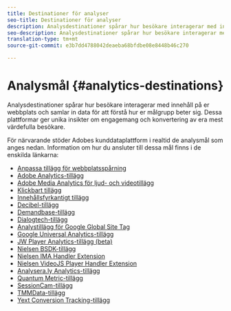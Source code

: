 ```yaml
---
title: Destinationer för analyser
seo-title: Destinationer för analyser
description: Analysdestinationer spårar hur besökare interagerar med innehåll på er webbplats och samlar in data för att förstå hur er målgrupp beter sig. Dessa plattformar ger unika insikter om engagemang och konvertering av era mest värdefulla besökare.
seo-description: Analysdestinationer spårar hur besökare interagerar med innehåll på er webbplats och samlar in data för att förstå hur er målgrupp beter sig. Dessa plattformar ger unika insikter om engagemang och konvertering av era mest värdefulla besökare.
translation-type: tm+mt
source-git-commit: e3b7dd4788042deaeba68bfdbe08e8448b46c270

---
```



# Analysmål {#analytics-destinations}

Analysdestinationer spårar hur besökare interagerar med innehåll på er webbplats och samlar in data för att förstå hur er målgrupp beter sig. Dessa plattformar ger unika insikter om engagemang och konvertering av era mest värdefulla besökare.

För närvarande stöder Adobes kunddataplattform i realtid de analysmål som anges nedan. Information om hur du ansluter till dessa mål finns i de enskilda länkarna:

* [Anpassa tillägg för webbplatsspårning](/help/rtcdp/destinations/adform-extension.md)
* [Adobe Analytics-tillägg](/help/rtcdp/destinations/adobe-analytics-extension.md)
* [Adobe Media Analytics för ljud- och videotillägg](/help/rtcdp/destinations/adobe-video-analytics-extension.md)
* [Klickbart tillägg](/help/rtcdp/destinations/clicktale-extension.md)
* [Innehållsfyrkantigt tillägg](/help/rtcdp/destinations/contentsquare-extension.md)
* [Decibel-tillägg](/help/rtcdp/destinations/decibel-extension.md)
* [Demandbase-tillägg](/help/rtcdp/destinations/demandbase-extension.md)
* [Dialogtech-tillägg](/help/rtcdp/destinations/dialogtech-extension.md)
* [Analystillägg för Google Global Site Tag](/help/rtcdp/destinations/gtag-analytics-extension.md)
* [Google Universal Analytics-tillägg](/help/rtcdp/destinations/google-universal-analytics-extension.md)
* [JW Player Analytics-tillägg (beta)](/help/rtcdp/destinations/jw-player-analytics-extension.md)
* [Nielsen BSDK-tillägg](nielsen-bsdk-extension.md)
* [Nielsen IMA Handler Extension](nielsen-ima-extension.md)
* [Nielsen VideoJS Player Handler Extension](nielsen-videojs-extension.md)
* [Analysera.ly Analytics-tillägg](parsely-extension.md)
* [Quantum Metric-tillägg](quantum-metric-extension.md)
* [SessionCam-tillägg](sessioncam-extension.md)
* [TMMData-tillägg](tmmdata-extension.md)
* [Yext Conversion Tracking-tillägg](yext-extension.md)
